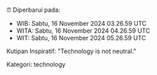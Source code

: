 ⏰ Diperbarui pada:
- WIB: Sabtu, 16 November 2024 03.26.59 UTC
- WITA: Sabtu, 16 November 2024 04.26.59 UTC
- WIT: Sabtu, 16 November 2024 05.26.59 UTC

Kutipan Inspiratif:
"Technology is not neutral."


Kategori: technology

